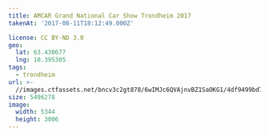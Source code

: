 ```yaml
---
title: AMCAR Grand National Car Show Trondheim 2017
takenAt: '2017-08-11T18:12:49.000Z'

license: CC BY-ND 3.0
geo:
  lat: 63.430677
  lng: 10.395305
tags:
  - trondheim
url: >-
  //images.ctfassets.net/bncv3c2gt878/6wIMJc6QVAjnvBZ1SaOKG1/4df9499bd7ae332f2b823c85e882fd53/amcar-grand-national-car-show-trondheim-2017_36508115025_o
size: 5496278
image:
  width: 5344
  height: 3006
---
```

